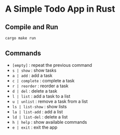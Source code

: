 # A Simple Todo App in Rust

## Compile and Run 

```bash
cargo make run
```

## Commands

- `[empty]` : repeat the previous command
- `s | show` : show tasks
- `a | add` : add a task
- `c | complete` : complete a task
- `r | reorder` : reorder a task
- `d | del` : delete a task
- `l | list` : add a task to a list
- `u | unlist` : remove a task from a list
- `ls | list-show` : show lists
- `la | list-add` : add a list
- `ld | list-del` : delete a list
- `h | help` : show available commands
- `e | exit` : exit the app

